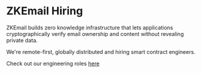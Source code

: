 # ZKEmail Hiring

ZKEmail builds zero knowledge infrastructure that lets applications cryptographically verify email ownership and content without revealing private data. 

We're remote-first, globally distributed and hiring smart contract engineers. 

Check out our engineering roles [here](https://github.com/zkemail/hiring/blob/main/smartcontract.md)

